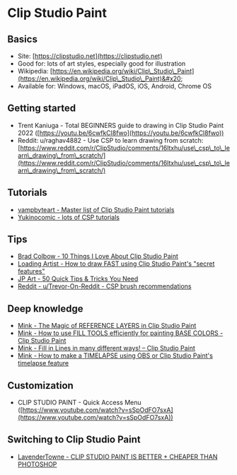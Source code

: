 # Clip Studio Paint

## Basics

* Site: [https://clipstudio.net](https://clipstudio.net)   &#x20;
* Good for: lots of art styles, especially good for illustration
* Wikipedia: [https://en.wikipedia.org/wiki/Clip\_Studio\_Paint](https://en.wikipedia.org/wiki/Clip\_Studio\_Paint)&#x20;
* Available for: Windows, macOS, iPadOS, iOS, Android, Chrome OS

## Getting started

* Trent Kaniuga - Total BEGINNERS guide to drawing in Clip Studio Paint 2022 ([https://youtu.be/6cwfkCl8fwo](https://youtu.be/6cwfkCl8fwo))
* Reddit: u/raghav4882 - Use CSP to learn drawing from scratch: [https://www.reddit.com/r/ClipStudio/comments/16ltxhu/use\_csp\_to\_learn\_drawing\_from\_scratch/](https://www.reddit.com/r/ClipStudio/comments/16ltxhu/use\_csp\_to\_learn\_drawing\_from\_scratch/)

## Tutorials

* [vampbyteart - Master list of Clip Studio Paint tutorials ](https://vampbyteart.tumblr.com/post/705442374570115072/clip-studio-paint-tutorial-masterlist)&#x20;
* [Yukinocomic - lots of CSP tutorials](https://youtu.be/W2krGZWoKkw) &#x20;

## Tips

* [Brad Colbow - 10 Things I Love About Clip Studio Paint](https://youtu.be/lmx4QPvIRtQ)&#x20;
* [Loading Artist - How to draw FAST using Clip Studio Paint's "secret features"](https://youtu.be/Uel2DS8L9zA) &#x20;
* [JP Art - 50 Quick Tips & Tricks You Need](https://youtu.be/CQ3V5i5xm0g) &#x20;
* [Reddit - u/Trevor-On-Reddit - CSP brush recommendations](https://www.reddit.com/r/ClipStudio/comments/179atr6/just\_started\_out\_any\_brush\_recommendations) &#x20;

## Deep knowledge

* [Mink - The Magic of REFERENCE LAYERS in Clip Studio Paint](https://youtu.be/5Q4zswF1voI) &#x20;
* [Mink - How to use FILL TOOLS efficiently for painting BASE COLORS - Clip Studio Paint](https://youtu.be/zkvJih9REkw) &#x20;
* [Mink - Fill in Lines in many different ways! – Clip Studio Paint](https://youtu.be/zQC9d4lmTYg) &#x20;
* [Mink - How to make a TIMELAPSE using OBS or Clip Studio Paint's timelapse feature](https://youtu.be/eihIFwag\_vM) &#x20;

## Customization

* CLIP STUDIO PAINT - Quick Access Menu ([https://www.youtube.com/watch?v=sSpOdFO7sxA](https://www.youtube.com/watch?v=sSpOdFO7sxA))

## Switching to Clip Studio Paint

* [LavenderTowne - CLIP STUDIO PAINT IS BETTER + CHEAPER THAN PHOTOSHOP](https://youtu.be/2Y7VPCUtjCY) &#x20;


